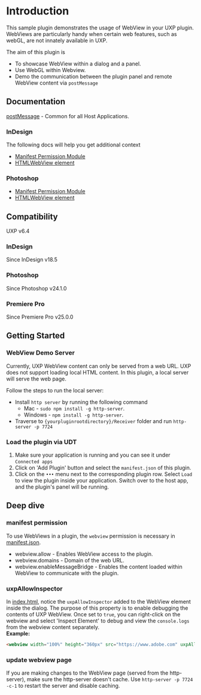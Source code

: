 # Introduction

This sample plugin demonstrates the usage of WebView in your UXP plugin. WebViews are particularly handy when certain web features, such as webGL, are not innately available in UXP.

The aim of this plugin is 
- To showcase WebView within a dialog and a panel.
- Use WebGL within Webview.
- Demo the communication between the plugin panel and remote WebView content via `postMessage`


## Documentation
[postMessage](https://developer.mozilla.org/en-US/docs/Web/API/Window/postMessage) - Common for all Host Applications.

### InDesign
The following docs will help you get additional context
- [Manifest Permission Module](https://developer.adobe.com/indesign/uxp/plugins/concepts/manifest/#webviewpermission)
- [HTMLWebView element](https://developer.adobe.com/indesign/uxp/reference/uxp-api/reference-js/Global%20Members/HTML%20Elements/HTMLWebViewElement/)

### Photoshop
- [Manifest Permission Module](https://developer.adobe.com/photoshop/uxp/2022/guides/uxp_guide/uxp-misc/manifest-v5/#webviews)
- [HTMLWebView element](https://developer.adobe.com/photoshop/uxp/2022/uxp-api/reference-js/Global%20Members/HTML%20Elements/HTMLWebViewElement/)

## Compatibility
UXP v6.4

### InDesign
Since InDesign v18.5

### Photoshop
Since Photoshop v24.1.0

### Premiere Pro
Since Premiere Pro v25.0.0

## Getting Started

### WebView Demo Server
Currently, UXP WebView content can only be served from a web URL. UXP does not support loading local HTML content.
In this plugin, a local server will serve the web page.

Follow the steps to run the local server:
- Install `http server` by running the following command
    - Mac - `sudo npm install -g http-server`.
    - Windows - `npm install -g http-server`.
- Traverse to `{yourpluginrootdirectory}/Receiver` folder and run `http-server -p 7724`

### Load the plugin via UDT

1. Make sure your application is running and you can see it under `Connected apps`
2. Click on 'Add Plugin' button and select the `manifest.json` of this plugin.
3. Click on the `•••` menu next to the corresponding plugin row. Select `Load` to view the plugin inside your application.
Switch over to the host app, and the plugin's panel will be running.


## Deep dive

### manifest permission
To use WebViews in a plugin, the `webview` permission is necessary in [manifest.json](./manifest.json).
- webview.allow - Enables WebView access to the plugin.
- webview.domains - Domain of the web URL.
- webview.enableMessageBridge - Enables the content loaded within WebView to communicate with the plugin.

### uxpAllowInspector
In [index.html](./index.html), notice the `uxpAllowInspector` added to the WebView element inside the dialog. The purpose of this property is to enable debugging the contents of UXP WebView. Once set to `true`, you can right-click on the webview and select 'Inspect Element' to debug and view the `console.logs` from the webview content separately.</br>
<b>Example:</b></br>
```html
<webview width="100%" height="360px" src="https://www.adobe.com" uxpAllowInspector="true" ></webview>
```

### update webview page
If you are making changes to the WebView page (served from the http-server), make sure the http-server doesn't cache. Use `http-server -p 7724 -c-1` to restart the server and disable caching.